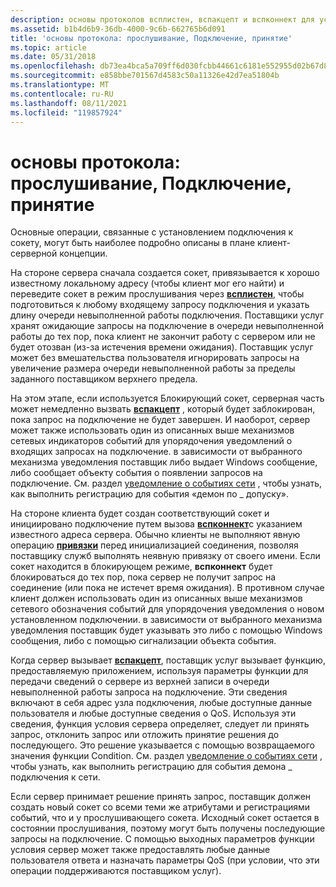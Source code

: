 ```yaml
---
description: основы протоколов всплистен, вспакцепт и вспконнект для установления подключения к сокету с помощью сокетов Windows (Winsock).
ms.assetid: b1b4d6b9-36db-4000-9c6b-662765b6d091
title: 'основы протокола: прослушивание, Подключение, принятие'
ms.topic: article
ms.date: 05/31/2018
ms.openlocfilehash: db73ea4bca5a709ff6d030fcbb44661c6181e552955d02b67d8eb2bcf680bf92
ms.sourcegitcommit: e858bbe701567d4583c50a11326e42d7ea51804b
ms.translationtype: MT
ms.contentlocale: ru-RU
ms.lasthandoff: 08/11/2021
ms.locfileid: "119857924"
---
```

# <a name="protocol-basics-listen-connect-accept"></a>основы протокола: прослушивание, Подключение, принятие

Основные операции, связанные с установлением подключения к сокету, могут быть наиболее подробно описаны в плане клиент-серверной концепции.

На стороне сервера сначала создается сокет, привязывается к хорошо известному локальному адресу (чтобы клиент мог его найти) и переведите сокет в режим прослушивания через [**всплистен**](/previous-versions/windows/hardware/network/ff566297(v=vs.85)), чтобы подготовиться к любому входящему запросу подключения и указать длину очереди невыполненной работы подключения. Поставщики услуг хранят ожидающие запросы на подключение в очереди невыполненной работы до тех пор, пока клиент не закончит работу с сервером или не будет отозван (из-за истечения времени ожидания). Поставщик услуг может без вмешательства пользователя игнорировать запросы на увеличение размера очереди невыполненной работы за пределы заданного поставщиком верхнего предела.

На этом этапе, если используется Блокирующий сокет, серверная часть может немедленно вызвать [**вспакцепт**](/windows/desktop/api/Ws2spi/nc-ws2spi-lpwspaccept) , который будет заблокирован, пока запрос на подключение не будет завершен. И наоборот, сервер может также использовать один из описанных выше механизмов сетевых индикаторов событий для упорядочения уведомлений о входящих запросах на подключение. в зависимости от выбранного механизма уведомления поставщик либо выдает Windows сообщение, либо сообщает объекту события о появлении запросов на подключение. См. раздел [уведомление о событиях сети](notification-of-network-events-2.md) , чтобы узнать, как выполнить регистрацию для события «демон по \_ допуску».

На стороне клиента будет создан соответствующий сокет и инициировано подключение путем вызова [**вспконнект**](/previous-versions/windows/hardware/network/ff566275(v=vs.85))с указанием известного адреса сервера. Обычно клиенты не выполняют явную операцию [**привязки**](/windows/desktop/api/winsock/nf-winsock-bind) перед инициализацией соединения, позволяя поставщику служб выполнять неявную привязку от своего имени. Если сокет находится в блокирующем режиме, **вспконнект** будет блокироваться до тех пор, пока сервер не получит запрос на соединение (или пока не истечет время ожидания). В противном случае клиент должен использовать один из описанных выше механизмов сетевого обозначения событий для упорядочения уведомления о новом установленном подключении. в зависимости от выбранного механизма уведомления поставщик будет указывать это либо с помощью Windows сообщения, либо с помощью сигнализации объекта события.

Когда сервер вызывает [**вспакцепт**](/windows/desktop/api/Ws2spi/nc-ws2spi-lpwspaccept), поставщик услуг вызывает функцию, предоставляемую приложением, используя параметры функции для передачи сведений о сервере из верхней записи в очереди невыполненной работы запроса на подключение. Эти сведения включают в себя адрес узла подключения, любые доступные данные пользователя и любые доступные сведения о QoS. Используя эти сведения, функция условия сервера определяет, следует ли принять запрос, отклонить запрос или отложить принятие решения до последующего. Это решение указывается с помощью возвращаемого значения функции Condition. См. раздел [уведомление о событиях сети](notification-of-network-events-2.md) , чтобы узнать, как выполнить регистрацию для события демона \_ подключения к сети.

Если сервер принимает решение принять запрос, поставщик должен создать новый сокет со всеми теми же атрибутами и регистрациями событий, что и у прослушивающего сокета. Исходный сокет остается в состоянии прослушивания, поэтому могут быть получены последующие запросы на подключение. С помощью выходных параметров функции условия сервер может также предоставлять любые данные пользователя ответа и назначать параметры QoS (при условии, что эти операции поддерживаются поставщиком услуг).

 

 
